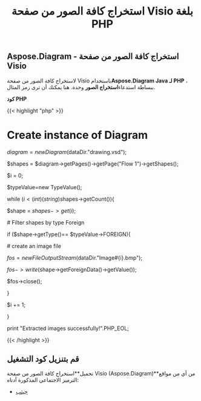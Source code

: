 ﻿---
title: استخراج كافة الصور من صفحة Visio بلغة PHP
type: docs
weight: 30
url: /ar/java/extract-all-images-from-a-visio-page-in-php/
---
## **Aspose.Diagram - استخراج كافة الصور من صفحة Visio**
 لاستخراج كافة الصور من صفحة Visio باستخدام**Aspose.Diagram Java لـ PHP** ، ببساطة استدعاء**استخراج الصور** وحدة. هنا يمكنك أن ترى رمز المثال.

**كود PHP**

{{< highlight "php" >}}

 # Create instance of Diagram

$diagram = new Diagram($dataDir."drawing.vsd");

$shapes = $diagram->getPages()->getPage("Flow 1")->getShapes();

$i = 0;

$typeValue=new TypeValue();

while ($i <(int)(string)$shapes->getCount()){

$shape = $shapes->get($i);

\# Filter shapes by type Foreign

if ($shape->getType()== $typeValue->FOREIGN){

\# create an image file

$fos = new FileOutputStream($dataDir."Image#{i}.bmp");

$fos->write($shape->getForeignData()->getValue());

$fos->close();

}

$i += 1;

}

print "Extracted images successfully!".PHP_EOL;

{{< /highlight >}}
## **قم بتنزيل كود التشغيل**
 تحميل**استخراج كافة الصور من صفحة Visio (Aspose.Diagram)**من أي من مواقع الترميز الاجتماعي المذكورة أدناه:

- [جيثب](https://github.com/asposediagram/Aspose.Diagram-for-Java/blob/master/Plugins/Aspose_Diagram_Java_for_PHP/src/aspose/diagram/WorkingwithShapes/ExtractImages.php)
